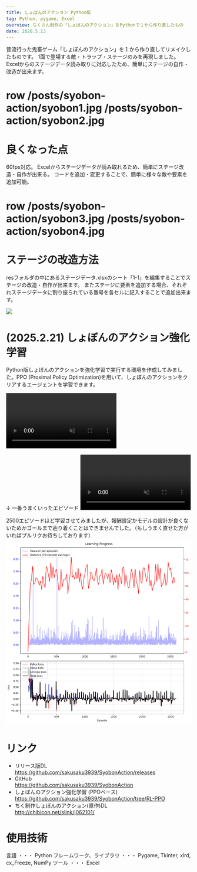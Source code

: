 ```yaml
---
title: しょぼんのアクション Python版
tag: Python, pygame, Excel
overview: ちくさん制作の「しょぼんのアクション」をPythonで１から作り直したもの
date: 2020.5.13
---
```


昔流行った鬼畜ゲーム「しょぼんのアクション」を１から作り直してリメイクしたものです。 1面で登場する敵・トラップ・ステージのみを再現しました。
Excelからのステージデータ読み取りに対応したため、簡単にステージの自作・改造が出来ます。

# row /posts/syobon-action/syobon1.jpg /posts/syobon-action/syobon2.jpg

# 良くなった点
60fps対応。
Excelからステージデータが読み取れるため、簡単にステージ改造・自作が出来る。
コードを追加・変更することで、簡単に様々な敵や要素を追加可能。

# row /posts/syobon-action/syobon3.jpg /posts/syobon-action/syobon4.jpg

# ステージの改造方法
resフォルダの中にあるステージデータ.xlsxのシート「1-1」を編集することでステージの改造・自作が出来ます。
またステージに要素を追加する場合、それぞれステージデータに割り振られている番号を各セルに記入することで追加出来ます。

![](/public/posts/syobon-action/syobon-making.gif)

# (2025.2.21) しょぼんのアクション強化学習
Python版しょぼんのアクションを強化学習で実行する環境を作成してみました。PPO (Proximal Policy Optimization)を用いて、しょぼんのアクションをクリアするエージェントを学習できます。

<video src="/posts/syobon-action/rl-early.mp4" controls autoplay muted></video>

↓ 一番うまくいったエピソード
<video src="/posts/syobon-action/rl-umee.mp4" controls autoplay muted></video>

2500エピソードほど学習させてみましたが、報酬設定かモデルの設計が良くないためかゴールまで辿り着くことはできませんでした。（もしうまく直せた方がいればプルリクお待ちしております）
![](/public/posts/syobon-action/rl-rewards.png)

# リンク
- リリース版DL  
  https://github.com/sakusaku3939/SyobonAction/releases
- GitHub  
  https://github.com/sakusaku3939/SyobonAction
- しょぼんのアクション強化学習 (PPOベース)  
  https://github.com/sakusaku3939/SyobonAction/tree/RL-PPO
- ちく制作しょぼんのアクション(原作)DL  
  http://chibicon.net/slink/j062101/

# 使用技術
言語 ・・・ Python
フレームワーク、ライブラリ ・・・ Pygame, Tkinter, xlrd, cx_Freeze, NumPy
ツール ・・・ Excel
